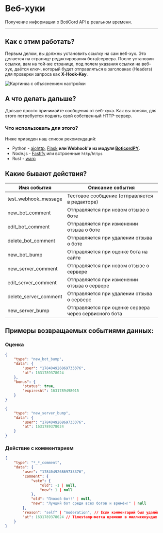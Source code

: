 # Веб-хуки

Получение информации о BotiCord API в реальном времени.
_____

## Как с этим работать?

Первым делом, вы должны установить ссылку на сам веб-хук. Это делается на странице редактирования бота/сервера. После установки ссылки, вам на той-же странице, под полем указания ссылки на веб-хук, даётся ключ, который будет отправляться в заголовках (Headers) для проверки запроса как **X-Hook-Key**.

![Картинка с объяснением настройки](https://media.discordapp.net/attachments/928734933814497343/944487720699441192/assets2F-MTA7c_niON-8K1DJnTo2F-MjiBik8Bs-fMOJgByRd2F-MjiCGt9_B_2DfWSioHg2Fimage.png)

## А что делать дальше?

Дальше просто принимайте сообщения от веб-хука. Как вы поняли, для этого потребуется поднять свой собственный HTTP-сервер.

### Что использовать для этого? 

Ниже приведен наш список рекомендаций:

* Python - [aiohttp](https://docs.aiohttp.org/en/stable/), [Flask](https://flask.palletsprojects.com/en/2.0.x/) **или Webhook'и из модуля [BoticordPY](https://py.boticord.top/)**.
* Node.js - [Fastify](https://www.fastify.io) или встроенные `http`/`https`
* Rust - [warp](https://github.com/seanmonstar/warp)

## Какие бывают действия?

|    Имя события     |              Описание события             |
|--------------------|-------------------------------------------|
|  test_webhook_message  |         Тестовое сообщение (отправляется в редакторе)   |
|    new_bot_comment     |           Отправляется при новом отзыве о боте          |
|    edit_bot_comment    |          Отправляется при изменении отзыва о боте       |
|   delete_bot_comment   |            Отправляется при удалении отзыва о боте      |
|      new_bot_bump      |           Отправляется при оценке бота на сайте         |
|   new_server_comment   |             Отправляется при новом отзыве о сервере     |
|   edit_server_comment  |           Отправляется при изменении отзыва о сервере   |
|  delete_server_comment |          Отправляется при удалении отзыва о сервере     |
|    new_server_bump     |  Отправляется при оценке сервера через сервисного бота  |

## Примеры возвращаемых событиями данных:

### Оценка

```json
{
    "type": "new_bot_bump",
    "data": {
        "user": "178404926869733376",
        "at": 1631789378024
    },
    "bonus": {
        "status": true,
        "expiresAt": 1631789498015
    }
}
```

```json
{
    "type": "new_server_bump",
    "data": {
        "user": "178404926869733376",
        "at": 1631789378024
    }
}
```

### Действие с комментарием

```json
{
    "type": "*_*_comment",
    "data": {
        "user": "178404926869733376",
        "comment": {
            "vote": {
                "old": -1 | null,
                "new": 1 | null
            },
            "old": "Плохой бот!" | null,
            "new": "Лучший бот среди всех ботов и времён!" | null
        },
        "reason": "self" | "moderation", // Если комментарий был удалён - "self" означает, что удалено автором, а "moderation" означает что удалён модератором
        "at": 1631789378024 // Timestamp-метка времени в миллисекундах
    }
}
```

